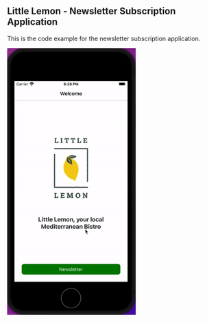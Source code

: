 ## Little Lemon - Newsletter Subscription Application

This is the code example for the newsletter subscription application.

![](little_lemon.gif)
